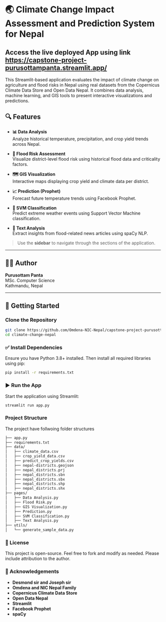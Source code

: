# 🌏 Climate Change Impact Assessment and Prediction System for Nepal

## Access the live deployed App using link https://capstone-project-purusottampanta.streamlit.app/

This Streamlit-based application evaluates the impact of climate change on agriculture and flood risks in Nepal using real datasets from the Copernicus Climate Data Store and Open Data Nepal. It combines data analysis, machine learning, and GIS tools to present interactive visualizations and predictions.

## 🔍 Features

- **📊 Data Analysis**  
  Analyze historical temperature, precipitation, and crop yield trends across Nepal.

- **🌊 Flood Risk Assessment**  
  Visualize district-level flood risk using historical flood data and criticality factors.

- **🗺️ GIS Visualization**  
  Interactive maps displaying crop yield and climate data per district.

- **📈 Prediction (Prophet)**  
  Forecast future temperature trends using Facebook Prophet.

- **🤖 SVM Classification**  
  Predict extreme weather events using Support Vector Machine classification.

- **📰 Text Analysis**  
  Extract insights from flood-related news articles using spaCy NLP.

> Use the **sidebar** to navigate through the sections of the application.

---

## 🧑‍💻 Author

**Purusottam Panta**  
MSc. Computer Science  
Kathmandu, Nepal

---

## 🚀 Getting Started

### Clone the Repository

```bash
git clone https://github.com/Omdena-NIC-Nepal/capstone-project-purusottampanta.git
cd climate-change-nepal
```

### ✅ Install Dependencies
Ensure you have Python 3.8+ installed. Then install all required libraries using pip:

```bash
pip install -r requirements.txt
```

### ▶️ Run the App
Start the application using Streamlit:

```bash
streamlit run app.py
```

### Project Structure

The project have follwoing folder structures
```bash
├── app.py
├── requirements.txt
├── data/
│   ├── climate_data.csv
│   ├── crop_yield_data.csv
│   ├── predict_crop_yields.csv
│   ├── nepal-districts.geojson
│   ├── nepal_districts.prj
│   ├── nepal_districts.sbn
│   ├── nepal_districts.sbx
│   ├── nepal_districts.shp
│   ├── nepal_districts.shx
├── pages/
│   ├── Data Analysis.py
│   ├── Flood Risk.py
│   ├── GIS Visualization.py
│   ├── Prediction.py
│   ├── SVM Classification.py
│   ├── Text Analysis.py
├── utils/
│   └── generate_sample_data.py

```
### 📜 License
This project is open-source. Feel free to fork and modify as needed. Please include attribution to the author.

### 🙌 Acknowledgements
- **Desmond sir and Joseph sir**
- **Omdena and NIC Nepal Family**
- **Copernicus Climate Data Store**
- **Open Data Nepal**
- **Streamlit**
- **Facebook Prophet**
- **spaCy**